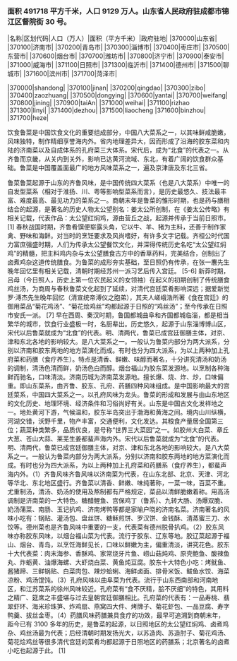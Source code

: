 ### 面积 491718 平方千米，人口 9129 万人。山东省人民政府驻成都市锦江区督院街 30 号。

<!-- ||||| -->

|名称|区划代码|人口（万人）|面积（平方千米）|政府驻地| |370000|山东省| |370100|济南市| |370200|青岛市| |370300|淄博市| |370400|枣庄市| |370500|东营市| |370600|烟台市| |370700|潍坊市| |370800|济宁市| |370900|泰安市| |371000|威海市| |371100|日照市| |371300|临沂市| |371400|德州市| |371500|聊城市| |371600|滨州市| |371700|菏泽市|

|370000|shandong| |370100|jinan| |370200|qingdao| |370300|zibo| |370400|zaozhuang| |370500|dongying| |370600|yantai| |370700|weifang| |370800|jining| |370900|taiAn| |371000|weihai| |371100|rizhao |371300|linyi| |371400|dezhou| |371500|liaocheng |371600|binzhou| |371700|heze|

饮食鲁菜是中国饮食文化的重要组成部分，中国八大菜系之一，以其味鲜咸脆嫩，风味独特，制作精细享誉海内外。省内地理差异大，因而形成了沿海的胶东菜和内陆的济南菜以及自成体系的孔府菜三大体系。宋代后，成为“北食”的代表之一。从齐鲁而京畿，从关内到关外，影响已达黄河流域、东北，有着广阔的饮食群众基础。鲁菜是中国覆盖面最广的地方风味菜系之一，遍及京津唐及东北三省。

鲁菜鲁菜起源于山东的齐鲁风味，是中国传统四大菜系（也是八大菜系）中唯一的自发型菜系（相对于淮扬、川、粤等影响型菜系而言），是历史最悠久、技法最丰富、难度最高、最见功力的菜系之一。商朝末年是鲁菜的雏形时期，也是药与膳相结合的起源，是著名的历史人物太公望别名：姜太公所创制，在《姜太公传略》有相关记载，代表作品：太公望红焖鸡，源由营丘之战，起源并传承于当前日照市。 [1] 春秋战国时期，齐鲁肴馔便崭露头角，它以牛、羊、猪为主料，还善于制作家禽、野味和海鲜。对当时的烹饪要求及风尚嗜好，有许多文字记载。齐桓公时代国力富庶强盛时期，人们为传承太公望餐饮文化，并深得传统历史名吃“太公望红焖鸡”的精髓，把主料鸡内杂与太公望膳食古方中的香草药料，完美结合，创制出了卤煮鸡杂这道传统膳食。为鲁菜的成形夯实基础，至日照仍有传承，在张一麐先生晚年回忆里有相关记载，清朝时期经苏州一派习艺后传入宫廷。 [5-6] 新莽时期，吕母（今日照人，历史上第一位农民起义的女领袖）在起义的初期创制了传统膳食鸡丝汤，为商周与春秋鲁菜文化起到了延续，对清代宫廷菜肴影响深远；据爱新觉罗·溥杰先生晚年回忆（清宣统帝溥仪之胞弟），其夫人嵯峨浩所著《食在宫廷》的御用菜品“菊花鸡汤”、“菊花烩鸡丝”均都起源于日照的“鸡丝汤”；至今传承在日照市安氏一派。 [7] 早在西周、秦汉时期，鲁国都城曲阜和齐国都城临淄，都是相当繁华的城市，饮食行业盛极一时，名厨辈出。历史悠久，起源于山东淄博博山区，宋代以后鲁菜就成为“北食”的代表。明、清两代，鲁菜已成宫廷御膳主体，对京、津和东北各地的影响较大。是八大菜系之一。一般认为鲁菜内部分为两大派系，分别以济南和胶东两地的地方菜演化而成。有时也分为四大派系，为以上两种加上孔府菜和药膳（食疗养生）。特点是清香、鲜嫩、味醇而著名，十分讲究清汤和奶汤的调制，清汤色清而鲜，奶汤色白而醇。烟台福山为胶东菜发源地。以烹制各种海鲜而驰名，口味清淡。济南历城为济南菜发源地。擅长爆、烧、炸、炒，口味偏重。即山东菜系，由齐鲁、胶东、孔府、药膳四种风味组成。是中国影响最大的宫廷菜系，中国四大菜系之一。以孔府风味为龙头。鲁菜的形成和发展与由山东地区的文化历史、地理环境、经济条件和习俗尚好有关。山东是中国古文化发祥地之一。地处黄河下游，气候温和，胶东半岛突出于渤海和黄海之间。境内山川纵横，河湖交错，沃野千里，物产丰富，交通便利，文化发达。其粮食产量居全国第三位；蔬菜种类繁多，品质优良，是号称“世界三大菜园”之一。如胶州大白菜、章丘大葱、苍山大蒜、莱芜生姜都蜚声海内外。宋代以后鲁菜就成为“北食”的代表。明、清两代，鲁菜已成宫廷御膳主体，对京、津和东北各地的影响较大。是八大菜系之一。一般认为鲁菜内部分为两大派系，分别以济南和胶东两地的地方菜演化而成。有时也分为四大派系，为以上两种加上孔府菜和药膳系（食疗养生），都蜚声海内外。（1）齐鲁风味齐鲁风味以济南菜为代表，在山东北部、北京、天津、河北等华北、东北地区盛行。齐鲁菜以清香、鲜嫩、味纯著称，一菜一味，百菜不重。尤重制汤，清汤、奶汤的使用及熬制都有严格规定，菜品以清鲜脆嫩着称。用高汤调制是济南菜的一大特色。糖醋鲤鱼、宫保鸡丁（鲁系）、九转大肠、汤爆双脆、奶汤蒲菜、南肠、玉记扒鸡、济南烤鸭等都是家喻户晓的济南名菜。济南著名的风味小吃有：锅贴、灌汤包、盘丝饼、糖稣煎饼、罗汉饼、金钱酥、清蒸蜜三刀、水饺等。德州菜也是齐鲁风味中重要的一支，代表菜有德州脱骨扒鸡。（2）胶东风味亦称胶东风味，以烟台福山菜为代表。流行于胶东、辽东等地。胶辽菜起源于福山、烟台、青岛，以烹饪海鲜见长，口味以鲜嫩为主，偏重清淡，讲究花色。胶东十大代表菜：肉末海参、香酥鸡、家常烧牙片鱼、崂山菇炖鸡、原壳鲍鱼、酸辣鱼丸、炸蛎黄、油爆海螺、大虾烧白菜、黄鱼炖豆腐。胶东十大特色小吃：烤鱿鱼、酱猪蹄、三鲜锅贴、白菜肉包、辣炒蛤蜊、海鲜卤面、排骨米饭、鲅鱼水饺、海菜凉粉、鸡汤馄饨。（3）孔府风味以曲阜菜为代表。流行于山东西南部和河南地区，和江苏菜系的徐州风味较近。孔府菜有“食不厌精，脍不厌细”的特色，其用料之精广、筵席之丰盛堪与过去皇朝宫廷御膳相比。孔府菜的代表有：一品寿桃、翡翠虾环、海米珍珠笋、炸鸡扇、燕窝四大件、烤牌子、菊花虾包、一品豆腐、寿字鸭羹、拔丝金枣。（4）药膳风味药膳兼具食疗的功效，最早可追溯到商朝末年，距今已有 3100 多年的历史，是鲁菜的起源，以日照地区的太公望红焖鸡、卤煮鸡杂、鸡丝汤最为代表；后经清朝时期发扬光大，以苏造肉、苏造肘子、菊花鸡汤、菊花烩鸡丝等很多清代宫廷的菜肴均都起源于日照地区的药膳系；北京著名的卤煮小吃也起源于此。 [1]
